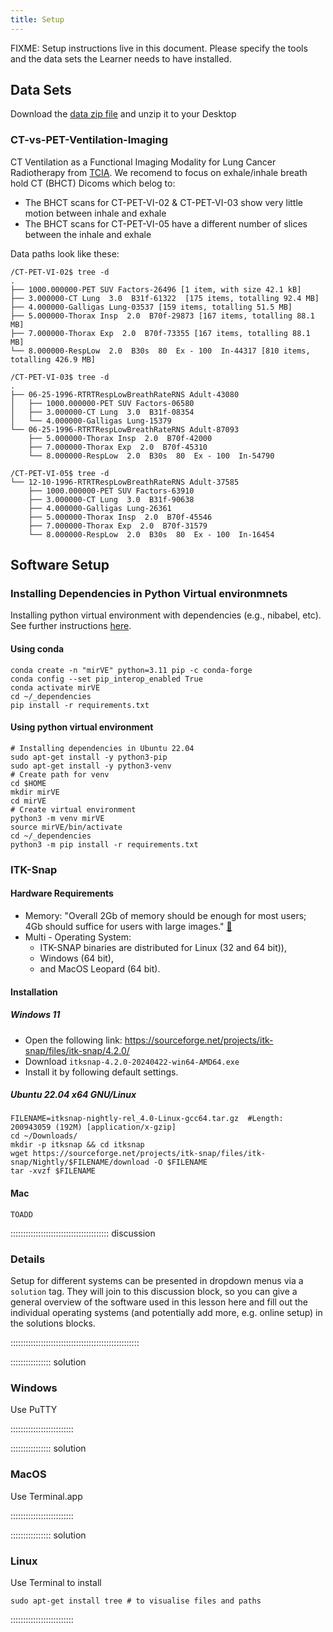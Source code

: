 ```yaml
---
title: Setup
---
```


FIXME: Setup instructions live in this document. Please specify the tools and
the data sets the Learner needs to have installed.

## Data Sets

<!--
FIXME: place any data you want learners to use in `episodes/data` and then use
       a relative link ( [data zip file](data/lesson-data.zip) ) to provide a
       link to it, replacing the example.com link.
-->
Download the [data zip file](https://example.com/FIXME) and unzip it to your Desktop

### CT-vs-PET-Ventilation-Imaging 
CT Ventilation as a Functional Imaging Modality for Lung Cancer Radiotherapy from [TCIA](https://www.cancerimagingarchive.net/collection/ct-vs-pet-ventilation-imaging/).
We recomend to focus on exhale/inhale breath hold CT (BHCT) Dicoms which belog to: 
* The BHCT scans for CT-PET-VI-02 & CT-PET-VI-03 show very little motion between inhale and exhale
* The BHCT scans for CT-PET-VI-05 have a different number of slices between the inhale and exhale


Data paths look like these:
```
/CT-PET-VI-02$ tree -d 
.
├── 1000.000000-PET SUV Factors-26496 [1 item, with size 42.1 kB]
├── 3.000000-CT Lung  3.0  B31f-61322  [175 items, totalling 92.4 MB]
├── 4.000000-Galligas Lung-03537 [159 items, totalling 51.5 MB]
├── 5.000000-Thorax Insp  2.0  B70f-29873 [167 items, totalling 88.1 MB]
├── 7.000000-Thorax Exp  2.0  B70f-73355 [167 items, totalling 88.1 MB]
└── 8.000000-RespLow  2.0  B30s  80  Ex - 100  In-44317 [810 items, totalling 426.9 MB]

/CT-PET-VI-03$ tree -d
.
├── 06-25-1996-RTRTRespLowBreathRateRNS Adult-43080
│   ├── 1000.000000-PET SUV Factors-06580
│   ├── 3.000000-CT Lung  3.0  B31f-08354
│   └── 4.000000-Galligas Lung-15379
└── 06-25-1996-RTRTRespLowBreathRateRNS Adult-87093
    ├── 5.000000-Thorax Insp  2.0  B70f-42000
    ├── 7.000000-Thorax Exp  2.0  B70f-45310
    └── 8.000000-RespLow  2.0  B30s  80  Ex - 100  In-54790

/CT-PET-VI-05$ tree -d
└── 12-10-1996-RTRTRespLowBreathRateRNS Adult-37585
    ├── 1000.000000-PET SUV Factors-63910
    ├── 3.000000-CT Lung  3.0  B31f-90638
    ├── 4.000000-Galligas Lung-26361
    ├── 5.000000-Thorax Insp  2.0  B70f-45546
    ├── 7.000000-Thorax Exp  2.0  B70f-31579
    └── 8.000000-RespLow  2.0  B30s  80  Ex - 100  In-16454
```



## Software Setup

### Installing Dependencies in Python Virtual environmnets
Installing python virtual environment with dependencies (e.g., nibabel, etc).
See further instructions [here](https://github.com/HealthBioscienceIDEAS/Medical-Image-Registration-Short-Course/tree/main/_dependencies). 

#### Using conda
```
conda create -n "mirVE" python=3.11 pip -c conda-forge
conda config --set pip_interop_enabled True
conda activate mirVE
cd ~/_dependencies
pip install -r requirements.txt
```

#### Using python virtual environment
```
# Installing dependencies in Ubuntu 22.04
sudo apt-get install -y python3-pip
sudo apt-get install -y python3-venv
# Create path for venv
cd $HOME
mkdir mirVE
cd mirVE
# Create virtual environment
python3 -m venv mirVE
source mirVE/bin/activate
cd ~/_dependencies
python3 -m pip install -r requirements.txt
```

### ITK-Snap

#### Hardware Requirements
* Memory: "Overall 2Gb of memory should be enough for most users; 4Gb should suffice for users with large images." [:link:](http://www.itksnap.org/pmwiki/pmwiki.php?n=Documentation.HardwareRequirements#:~:text=Memory%20usage%20in%20SNAP%20is,for%20a%20512%20cubed%20image.)
* Multi - Operating System: 
	* ITK-SNAP binaries are distributed for Linux (32 and 64 bit)), 
	* Windows (64 bit), 
	* and MacOS Leopard (64 bit).

#### Installation
##### Windows 11
- Open the following link: https://sourceforge.net/projects/itk-snap/files/itk-snap/4.2.0/
- Download `itksnap-4.2.0-20240422-win64-AMD64.exe` 
- Install it by following default settings.

##### Ubuntu 22.04 x64 GNU/Linux
```
FILENAME=itksnap-nightly-rel_4.0-Linux-gcc64.tar.gz  #Length: 200943059 (192M) [application/x-gzip]
cd ~/Downloads/
mkdir -p itksnap && cd itksnap
wget https://sourceforge.net/projects/itk-snap/files/itk-snap/Nightly/$FILENAME/download -O $FILENAME
tar -xvzf $FILENAME
```
#### Mac
```
TOADD
```


::::::::::::::::::::::::::::::::::::::: discussion

### Details

Setup for different systems can be presented in dropdown menus via a `solution`
tag. They will join to this discussion block, so you can give a general overview
of the software used in this lesson here and fill out the individual operating
systems (and potentially add more, e.g. online setup) in the solutions blocks.

:::::::::::::::::::::::::::::::::::::::::::::::::::

:::::::::::::::: solution

### Windows

Use PuTTY

:::::::::::::::::::::::::

:::::::::::::::: solution

### MacOS

Use Terminal.app

:::::::::::::::::::::::::


:::::::::::::::: solution

### Linux

Use Terminal to install
```
sudo apt-get install tree # to visualise files and paths
```

:::::::::::::::::::::::::

